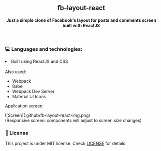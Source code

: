 <h2 align="center">fb-layout-react</h2>
<h4 align="center">Just a simple clone of Facebook's layout for posts and comments screen built with ReactJS </h4>
<br>

 ### :computer: Languages and technologies:
 <li>Built using ReactJS and CSS</li><br>
 Also used:<ul style="list-style-type:disc;">
  <li>Webpack</li>
  <li>Babel</li>
  <li>Webpack Dev Server</li>
  <li>Material UI Icons</li>
</ul>

<p>Application screen:</p>
![Screen](.github/fb-layout-react-img.png)
<br>
(Responsive screen: components will adjust to screen size changes)

  ### :memo: License
  This project is under MIT license. Check [LICENSE](LICENSE.md) for details.